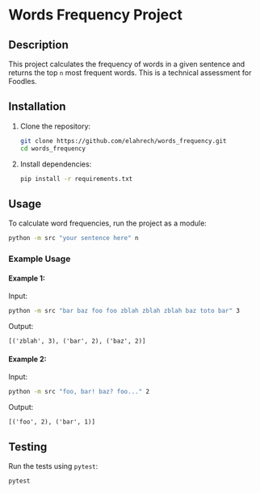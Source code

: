# Words Frequency Project

## Description
This project calculates the frequency of words in a given sentence and returns the top `n` most frequent words. This is a technical assessment for Foodles.

## Installation
1. Clone the repository:
   ```bash
   git clone https://github.com/elahrech/words_frequency.git
   cd words_frequency
   ```
2. Install dependencies:
   ```bash
   pip install -r requirements.txt
   ```

## Usage
To calculate word frequencies, run the project as a module:
```bash
python -m src "your sentence here" n
```

### Example Usage
#### Example 1:
Input:
```bash
python -m src "bar baz foo foo zblah zblah zblah baz toto bar" 3
```
Output:
```
[('zblah', 3), ('bar', 2), ('baz', 2)]
```

#### Example 2:
Input:
```bash
python -m src "foo, bar! baz? foo..." 2
```
Output:
```
[('foo', 2), ('bar', 1)]
```

## Testing
Run the tests using `pytest`:
```bash
pytest
```